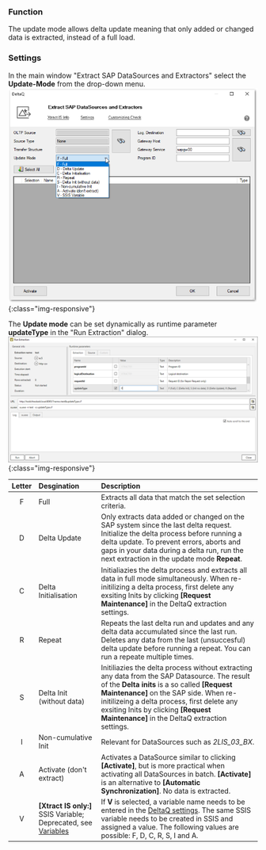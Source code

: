 ### Function
The update mode allows delta update meaning that only added or changed data is extracted, instead of a full load.

### Settings

In the main window "Extract SAP DataSources and Extractors" select the **Update-Mode** from the drop-down menu.
![Update-Mode2](/img/content/deltaq-extraction-seetings.png ){:class="img-responsive"}

The **Update mode** can be set dynamically as runtime parameter **updateType** in the "Run Extraction" dialog.
![Update-Mode1](/img/content/updatetype_runtime_parameter.png ){:class="img-responsive"}


| Letter |  Desgination   | Description |
| :------: |:--- | :--- |
| F | Full  | Extracts all data that match the set selection criteria.|
| D | Delta Update | Only extracts data added or changed on the SAP system since the last delta request. Initialize the delta process before running a delta update. To prevent errors, aborts and gaps in your data during a delta run, run the next extraction in the update mode **Repeat**. |
| C | Delta Initialisation | Initialiazies the delta process and extracts all data in full mode simultaneously. When re-initilizing a delta process, first delete any exsiting Inits by clicking **[Request Maintenance]** in the DeltaQ extraction settings.|
| R | Repeat  | Repeats the last delta run and updates and any delta data accumulated since the last run. Deletes any data from the last (unsuccesful) delta update before running a repeat. You can run a repeate multiple times.|
| S | Delta Init (without data)   | Initiliazies the delta process without extracting any data from the SAP Datasource. The result of the **Delta inits** is a so called **[Request Maintenance]** on the SAP side. When re-initilizeing a delta process, first delete any exsiting Inits by clicking **[Request Maintenance]** in the DeltaQ extraction settings.|
| I | Non-cumulative Init    |  Relevant for DataSources such as *2LIS_03_BX*.  |
| A | Activate (don't extract)  | Activates a DataSource similar to clicking **[Activate]**, but is more practical when activating all DataSources in batch. **[Activate]** is an alternative to **[Automatic Synchronization]**.  No data is extracted. |
| V | **[Xtract IS only:]** SSIS Variable; Deprecated, see [Variables](https://help.theobald-software.com/en/xtract-universal/bw-infocubes-and-bex-queries/variables) |  If **V** is selected, a variable name needs to be entered in the [DeltaQ settings](https://help.theobald-software.com/en/xtract-universal/datasource-deltaq/extraction-settings). The same SSIS variable needs to be created in SSIS and assigned a value. The following values are possible: F, D, C, R, S, I and A. |


